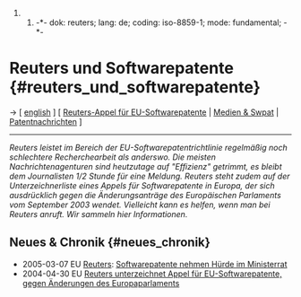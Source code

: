 1.  1.  -\*- dok: reuters; lang: de; coding: iso-8859-1; mode:
        fundamental; -\*-

# Reuters und Softwarepatente {#reuters_und_softwarepatente}

-\> \[ [ english](ReutersEn "wikilink") \] \[ [ Reuters-Appel für
EU-Softwarepatente](Icrt040430En "wikilink") \| [ Medien &
Swpat](SwpatmediaDe "wikilink") \| [
Patentnachrichten](SwpatcninoDe "wikilink") \]

------------------------------------------------------------------------

*Reuters leistet im Bereich der EU-Softwarepatentrichtlinie regelmäßig
noch schlechtere Recherchearbeit als anderswo. Die meisten
Nachrichtenagenturen sind heutzutage auf \"Effizienz\" getrimmt, es
bleibt dem Journalisten 1/2 Stunde für eine Meldung. Reuters steht zudem
auf der Unterzeichnerliste eines Appels für Softwarepatente in Europa,
der sich ausdrücklich gegen die Änderungsanträge des Europäischen
Parlaments vom September 2003 wendet. Vielleicht kann es helfen, wenn
man bei Reuters anruft. Wir sammeln hier Informationen.*

## Neues & Chronik {#neues_chronik}

-   2005-03-07 EU [ Reuters](ReutersEn "wikilink"): [Softwarepatente
    nehmen Hürde im
    Ministerrat](http://www.reuters.de/newsPackageArticle.jhtml?type=economicsNews&storyID=684978&section=news "wikilink")
-   2004-04-30 EU [ Reuters unterzeichnet Appel für EU-Softwarepatente,
    gegen Änderungen des Europaparlaments](Icrt040430En "wikilink")
